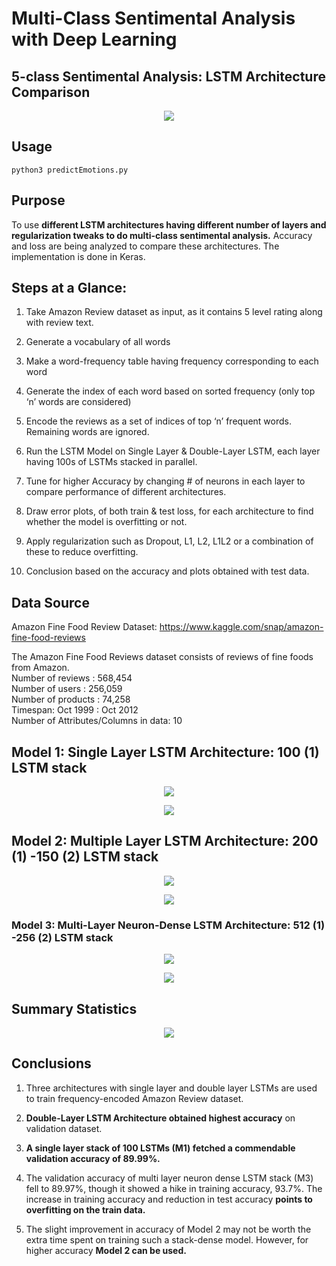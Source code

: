# Multi-Class Sentimental Analysis with Deep Learning #
## 5-class Sentimental Analysis: LSTM Architecture Comparison ## 

<p align="center">
    <img src="https://github.com/AdroitAnandAI/Multi-Class-Sentimental-Analysis-Deep-Learning/blob/main/sentimental_bot.gif">
</p>

## Usage ##

`python3 predictEmotions.py`

## Purpose ##

To use **different LSTM architectures having different number of layers and regularization tweaks to do multi-class sentimental analysis.** Accuracy and loss are being analyzed to compare these architectures. The implementation is done in Keras.

## Steps at a Glance: ##

1. Take Amazon Review dataset as input, as it contains 5 level rating along with review text.

2. Generate a vocabulary of all words

3. Make a word-frequency table having frequency corresponding to each word

4. Generate the index of each word based on sorted frequency (only top ‘n’ words are considered)

5. Encode the reviews as a set of indices of top ‘n’ frequent words. Remaining words are ignored.

6. Run the LSTM Model on Single Layer & Double-Layer LSTM, each layer having 100s of LSTMs stacked in parallel.

7. Tune for higher Accuracy by changing # of neurons in each layer to compare performance of different architectures.

8. Draw error plots, of both train &  test loss, for each architecture to find whether the model is overfitting or not.

9. Apply regularization such as Dropout, L1, L2, L1L2 or a combination of these to reduce overfitting.

10. Conclusion based on the accuracy and plots obtained with test data.


## Data Source ## 

Amazon Fine Food Review Dataset: https://www.kaggle.com/snap/amazon-fine-food-reviews

The Amazon Fine Food Reviews dataset consists of reviews of fine foods from Amazon.<br>
Number of reviews : 568,454<br>
Number of users : 256,059<br>
Number of products : 74,258<br>
Timespan: Oct 1999 : Oct 2012<br>
Number of Attributes/Columns in data: 10 <br>

    

## Model 1: Single Layer LSTM Architecture: 100 (1) LSTM stack ##

<p align="center">
    <img src="https://github.com/AdroitAnandAI/Multi-Class-Sentimental-Analysis-Deep-Learning/blob/main/M1_Accuracy.png">
</p>

<p align="center">
    <img src="https://github.com/AdroitAnandAI/Multi-Class-Sentimental-Analysis-Deep-Learning/blob/main/M1_Loss.png">
</p>


## Model 2: Multiple Layer LSTM Architecture: 200 (1) -150 (2) LSTM stack ##

<p align="center">
    <img src="https://github.com/AdroitAnandAI/Multi-Class-Sentimental-Analysis-Deep-Learning/blob/main/M2_Accuracy.png">
</p>

<p align="center">
    <img src="https://github.com/AdroitAnandAI/Multi-Class-Sentimental-Analysis-Deep-Learning/blob/main/M2_Loss.png">
</p>

### Model 3: Multi-Layer Neuron-Dense LSTM Architecture: 512 (1) -256 (2) LSTM stack ###

<p align="center">
    <img src="https://github.com/AdroitAnandAI/Multi-Class-Sentimental-Analysis-Deep-Learning/blob/main/M3_Accuracy.png">
</p>

<p align="center">
    <img src="https://github.com/AdroitAnandAI/Multi-Class-Sentimental-Analysis-Deep-Learning/blob/main/M2_Loss.png">
</p>



## Summary Statistics ##

<p align="center">
    <img src="https://github.com/AdroitAnandAI/Multi-Class-Sentimental-Analysis-Deep-Learning/blob/main/summary.png">
</p>


## Conclusions ##

1. Three architectures with single layer and double layer LSTMs are used to train frequency-encoded Amazon Review dataset.

2. **Double-Layer LSTM Architecture obtained highest accuracy** on validation dataset.

3. **A single layer stack of 100 LSTMs (M1) fetched a commendable validation accuracy of 89.99%.**

4. The validation accuracy of multi layer neuron dense LSTM stack (M3) fell to 89.97%, though it showed a hike in training accuracy, 93.7%. The increase in training accuracy and reduction in test accuracy **points to overfitting on the train data.**

5. The slight improvement in accuracy of Model 2 may not be worth the extra time spent on training such a stack-dense model. However, for higher accuracy **Model 2 can be used.**
